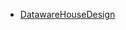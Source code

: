 - [ DatawareHouseDesign](https://huamingao.github.io/readingnotes/Hive%20Programing/DatawareHouseDesign.md)
